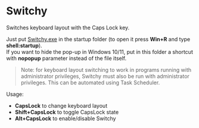 # Switchy
Switches keyboard layout with the Caps Lock key.

Just put [Switchy.exe](https://github.com/erryox/Switchy/releases/latest) in the startup folder (to open it press **Win+R** and type **shell:startup**).  
If you want to hide the pop-up in Windows 10/11, put in this folder a shortcut with **nopopup** parameter instead of the file itself.

> Note: for keyboard layout switching to work in programs running with administrator privileges, Switchy must also be run with administrator privileges. This can be automated using Task Scheduler.

Usage:
* **CapsLock** to change keyboard layout  
* **Shift+CapsLock** to toggle CapsLock state
* **Alt+CapsLock** to enable/disable Switchy

